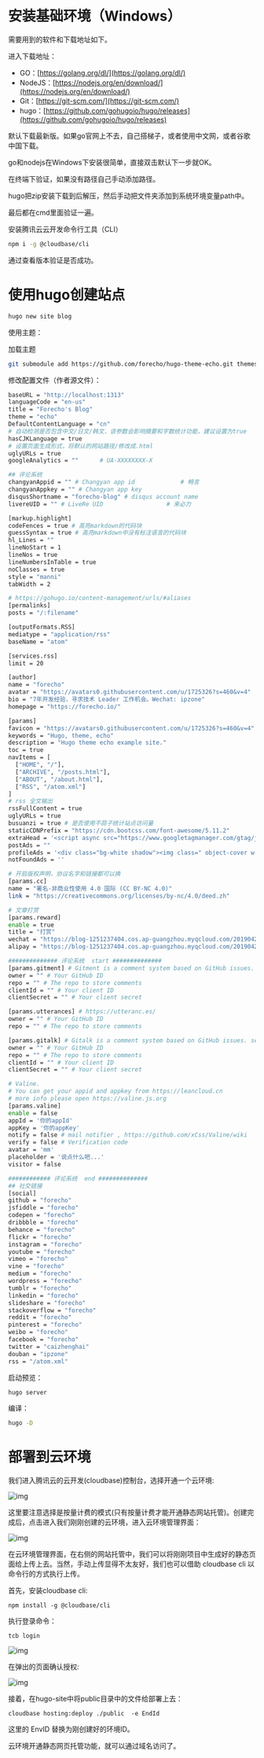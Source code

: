 # 安装基础环境（Windows）

需要用到的软件和下载地址如下。

进入下载地址：

- GO：[https://golang.org/dl/](https://golang.org/dl/)
- NodeJS：[https://nodejs.org/en/download/](https://nodejs.org/en/download/)
- Git：[https://git-scm.com/](https://git-scm.com/)
- hugo：[https://github.com/gohugoio/hugo/releases](https://github.com/gohugoio/hugo/releases)

默认下载最新版。如果go官网上不去，自己搭梯子，或者使用中文网，或者谷歌中国下载。

go和nodejs在Windows下安装很简单，直接双击默认下一步就OK。

在终端下验证，如果没有路径自己手动添加路径。

hugo把zip安装下载到后解压，然后手动把文件夹添加到系统环境变量path中。

最后都在cmd里面验证一遍。

安装腾讯云云开发命令行工具（CLI）

```bash
npm i -g @cloudbase/cli
```

通过查看版本验证是否成功。

# 使用hugo创建站点

```bash
hugo new site blog
```

使用主题：

加载主题

```bash
git submodule add https://github.com/forecho/hugo-theme-echo.git themes/echo
```

修改配置文件（作者源文件）：

```bash
baseURL = "http://localhost:1313"
languageCode = "en-us"
title = "Forecho's Blog"
theme = "echo"
DefaultContentLanguage = "cn"
# 自动检测是否包含中文/日文/韩文，该参数会影响摘要和字数统计功能，建议设置为true
hasCJKLanguage = true
# 设置页面生成形式，将默认的网站路径/修改成.html
uglyURLs = true
googleAnalytics = ""      # UA-XXXXXXXX-X

## 评论系统
changyanAppid = "" # Changyan app id             # 畅言
changyanAppkey = "" # Changyan app key
disqusShortname = "forecho-blog" # disqus account name
livereUID = "" # LiveRe UID                  # 来必力

[markup.highlight]
codeFences = true # 高亮markdown的代码块
guessSyntax = true # 高亮markdown中没有标注语言的代码块
hl_Lines = ""
lineNoStart = 1
lineNos = true
lineNumbersInTable = true
noClasses = true
style = "manni"
tabWidth = 2

# https://gohugo.io/content-management/urls/#aliases
[permalinks]
posts = "/:filename"

[outputFormats.RSS]
mediatype = "application/rss"
baseName = "atom"

[services.rss]
limit = 20

[author]
name = "forecho"
avatar = "https://avatars0.githubusercontent.com/u/1725326?s=460&v=4"
bio = "7年开发经验，寻求技术 Leader 工作机会。Wechat: ipzone"
homepage = "https://forecho.io/"

[params]
favicon = "https://avatars0.githubusercontent.com/u/1725326?s=460&v=4"
keywords = "Hugo, theme, echo"
description = "Hugo theme echo example site."
toc = true
navItems = [
  ["HOME", "/"],
  ["ARCHIVE", "/posts.html"],
  ["ABOUT", "/about.html"],
  ["RSS", "/atom.xml"]
]
# rss 全文输出
rssFullContent = true
uglyURLs = true
busuanzi = true # 是否使用不蒜子统计站点访问量
staticCDNPrefix = "https://cdn.bootcss.com/font-awesome/5.11.2"
extraHead = '<script async src="https://www.googletagmanager.com/gtag/js?id=UA-xxx"></script>'
postAds = ""
profileAds = '<div class="bg-white shadow"><img class=" object-cover w-auto mx-auto mt-6" src="https://blog-1251237404.cos.ap-guangzhou.myqcloud.com/20190424153337.png" alt="微信打赏"></div>'
notFoundAds = ''

# 开启版权声明，协议名字和链接都可以换
[params.cc]
name = "署名-非商业性使用 4.0 国际 (CC BY-NC 4.0)"
link = "https://creativecommons.org/licenses/by-nc/4.0/deed.zh"

# 文章打赏
[params.reward]
enable = true
title = "打赏"
wechat = "https://blog-1251237404.cos.ap-guangzhou.myqcloud.com/20190424153510.png" # 微信二维码
alipay = "https://blog-1251237404.cos.ap-guangzhou.myqcloud.com/20190424153431.png" # 支付宝二维码

############## 评论系统  start ##############
[params.gitment] # Gitment is a comment system based on GitHub issues. see https://github.com/imsun/gitment
owner = "" # Your GitHub ID
repo = "" # The repo to store comments
clientId = "" # Your client ID
clientSecret = "" # Your client secret

[params.utterances] # https://utteranc.es/
owner = "" # Your GitHub ID
repo = "" # The repo to store comments

[params.gitalk] # Gitalk is a comment system based on GitHub issues. see https://github.com/gitalk/gitalk
owner = "" # Your GitHub ID
repo = "" # The repo to store comments
clientId = "" # Your client ID
clientSecret = "" # Your client secret

# Valine.
# You can get your appid and appkey from https://leancloud.cn
# more info please open https://valine.js.org
[params.valine]
enable = false
appId = '你的appId'
appKey = '你的appKey'
notify = false # mail notifier , https://github.com/xCss/Valine/wiki
verify = false # Verification code
avatar = 'mm'
placeholder = '说点什么吧...'
visitor = false

############ 评论系统  end ##############
## 社交链接
[social]
github = "forecho"
jsfiddle = "forecho"
codepen = "forecho"
dribbble = "forecho"
behance = "forecho"
flickr = "forecho"
instagram = "forecho"
youtube = "forecho"
vimeo = "forecho"
vine = "forecho"
medium = "forecho"
wordpress = "forecho"
tumblr = "forecho"
linkedin = "forecho"
slideshare = "forecho"
stackoverflow = "forecho"
reddit = "forecho"
pinterest = "forecho"
weibo = "forecho"
facebook = "forecho"
twitter = "caizhenghai"
douban = "ipzone"
rss = "/atom.xml"
```



启动预览：

```bash
hugo server
```

编译：



```bash
hugo -D
```



# 部署到云环境



我们进入腾讯云的云开发(cloudbase)控制台，选择开通一个云环境:

![img](https://mmbiz.qpic.cn/mmbiz_png/nkojgd9FeuZpZZMDaicc8ezbfl59zm2OgS4a5EWhIm2dIhm8PNsFZQPDkkMEMicRbqiaiba5neHPe7M5jcD6XSpnWQ/640?wx_fmt=png&tp=webp&wxfrom=5&wx_lazy=1&wx_co=1)

这里要注意选择是按量计费的模式(只有按量计费才能开通静态网站托管)。创建完成后，点击进入我们刚刚创建的云环境，进入云环境管理界面：

![img](https://mmbiz.qpic.cn/mmbiz_png/nkojgd9FeuZpZZMDaicc8ezbfl59zm2OgBchqSOevJeR5MIQZTDRJ5WTEU4UwPJCV8OHHqN9zZEA1fKV7sY3X3w/640?wx_fmt=png&tp=webp&wxfrom=5&wx_lazy=1&wx_co=1)

在云环境管理界面，在右侧的网站托管中，我们可以将刚刚项目中生成好的静态页面给上传上去。当然，手动上传显得不太友好，我们也可以借助 cloudbase cli 以命令行的方式执行上传。

首先，安装cloudbase cli:



```
npm install -g @cloudbase/cli
```



执行登录命令：

```
tcb login
```



![img](https://mmbiz.qpic.cn/mmbiz_png/nkojgd9FeuZpZZMDaicc8ezbfl59zm2OgiaAbeZdEicS5vKeLHwQyvEUnHL1Vo1icnFAYvkgXQLkY7uXchLObe0xVw/640?wx_fmt=png&tp=webp&wxfrom=5&wx_lazy=1&wx_co=1)

在弹出的页面确认授权:

![img](https://mmbiz.qpic.cn/mmbiz_png/nkojgd9FeuZpZZMDaicc8ezbfl59zm2OgzJodRLP4eMPiaRs1cFVPViaOMH9iaz4uo7S6icY6cpZZZz6UW4pa61iaKmg/640?wx_fmt=png&tp=webp&wxfrom=5&wx_lazy=1&wx_co=1)

接着，在hugo-site中将public目录中的文件给部署上去：



```
cloudbase hosting:deploy ./public  -e EndId
```



这里的 EnvID 替换为刚创建好的环境ID。



云环境开通静态网页托管功能，就可以通过域名访问了。